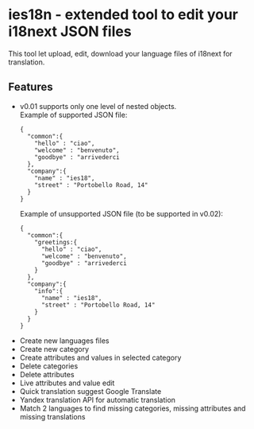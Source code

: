 # ies18n - extended tool to edit your i18next JSON files
This tool let upload, edit, download your language files of i18next for translation.

## Features  
- v0.01 supports only one level of nested objects.   
  Example of supported JSON file:  
  ```
  {
    "common":{
      "hello" : "ciao",
      "welcome" : "benvenuto",
      "goodbye" : "arrivederci
    },
    "company":{
      "name" : "ies18",
      "street" : "Portobello Road, 14"
    }
  }
  ```  
  Example of unsupported JSON file (to be supported in v0.02):  
  ```
  {
    "common":{ 
      "greetings:{
        "hello" : "ciao",
        "welcome" : "benvenuto",
        "goodbye" : "arrivederci
      }
    },
    "company":{
      "info":{
        "name" : "ies18",
        "street" : "Portobello Road, 14"
      }
    }
  }
  ```
- Create new languages files  
- Create new category  
- Create attributes and values in selected category  
- Delete categories  
- Delete attributes  
- Live attributes and value edit  
- Quick translation suggest Google Translate  
- Yandex translation API for automatic translation  
- Match 2 languages to find missing categories, missing attributes and missing translations  

